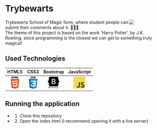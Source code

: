 # Trybewarts
<div>
    <img src="./images/trybewarts-colored.svg" width="100px" align="right" />
    <p align="left">
        Trybewarts School of Magic form, where student people can submit their comments about it. 🧙🏻‍♀️ <br/>
        The theme of this project is based on the work 'Harry Potter', by J.K. Rowling, since programming is the closest we can get to something truly magical!
    </p>
</div>

## Used Technologies 
<table>
    <thead>
        <tr>
            <th>HTML5</th>
            <th>CSS3</th>
            <th>Bootstrap</th>
            <th>JavaScript</th>
        </tr>
    </thead>
    <tbody>
        <tr>
            <td align="center">
                <a href="https://www.w3.org/html/" target="_blank" rel="noreferrer"> 
                    <img 
                        src="https://raw.githubusercontent.com/devicons/devicon/master/icons/html5/html5-original-wordmark.svg" 
                        alt="html5" 
                        width="40" 
                        height="40"
                    /> 
                </a>
            </td>
            <td align="center">
                <a href="https://www.w3schools.com/css/" target="_blank" rel="noreferrer"> 
                    <img 
                        src="https://raw.githubusercontent.com/devicons/devicon/master/icons/css3/css3-original-wordmark.svg" 
                        alt="css3" 
                        width="40" 
                        height="40"
                    />
                </a>
            </td>
            <td align="center">
                <a href="https://getbootstrap.com" target="_blank" rel="noreferrer">
                    <img 
                        src="https://raw.githubusercontent.com/devicons/devicon/master/icons/bootstrap/bootstrap-plain-wordmark.svg" 
                        alt="bootstrap" 
                        width="40" 
                        height="40"
                    /> 
                </a>
            </td>
            <td align="center">
                <a href="https://developer.mozilla.org/en-US/docs/Web/JavaScript" target="_blank" rel="noreferrer"> 
                    <img src="https://raw.githubusercontent.com/devicons/devicon/master/icons/javascript/javascript-original.svg" 
                        alt="javascript" 
                        width="40" 
                        height="40"
                    /> 
                </a>
            </td>
        </tr>
    </tbody>
</table>

## Running the application

- 1. Clone this repository
- 2. Open the index.html (I recommend opening it with a live server)
